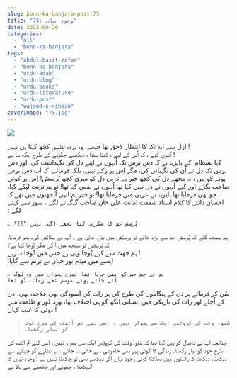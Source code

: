 ```yaml
---
slug: bonn-ka-banjara-post-75
title: "75: وجودِ نہاں"
date: 2023-06-26
categories: 
  - "all"
  - "bonn-ka-banjara"
tags: 
  - "abdul-basit-zafar"
  - "bonn-ka-banjara"
  - "urdu-adab"
  - "urdu-blog"
  - "urdu-books"
  - "urdu-literature"
  - "urdu-post"
  - "wajood-e-nihaan"
coverImage: "75.jpg"
---
```


![](images/75-300x203.jpg)

ازل سے ابد تک کا انتظار لاحق تھا جسے، وہ پردہ نشیں کچھ کہتا ہی نہیں !  
کیوں کہے ، کہ اُس کے لیے ، کہنا سننا ، دیکھنے چھُونے کی طرح ایک سا ہے !  
کہا بسطام ؔ کے بایزیدؔ نے کہ دس برس تک اُنہوں نے اپنے دل کی نگہداشت کی، اور دس برس تک دل نے اُن کی نگہبانی کی، مگر اِس پر رکے نہیں، بلکہ فرمائے، کہ اب دس برس ہونے کو ہیں ، نہ مجھے دل کی کچھ خبر ہے نہ ہی دل کو میری کچھ پُرسش! اِس پر کوئی صاحب بگڑے اور کہے اُنہوں نے دل نہیں کہا تھا اُنہوں نے نفس کہا تھا! تو ہم ترنت لپکے کہا، جو بھی فرمایا تھا بایزیدؔ نے عربی میں فرمایا تھا! تو خیر ہم انہی اُلجھنوں میں تھے کہ احسان دانشؔ کا کلام استاد شفقت اماؔنت علی خان صاحب گنگنانے لگے ، سوز سے کہنے لگے ؛

```
؎ پُرسشِ غم کا شکریہ کیا تجھے آگہی نہیں ؟؟؟؟

```

  
ہم سمجھ گئے کہ پُرسش حد سے بڑھ جائے تو پرستش میں بدل جاتی ہے ۔ آپ نے ستائش کی، پھر فرمایا، کہ پَرستش تو سمجھ میں آ گی مگر پُوجا کیا ہے؟  
ہم جھٹ سے کہے پُوجا وہی ہے جس میں دُوجا نہ رہے !  
ایسے میں میڈؔم نور جہاں نے ترنم سے گایا؛

```
؎ ہم نے جس جس کو بھی چاہا تھا تیرے ہجراں میں وہ لوگ
آتے جاتے ہوئے موسم تھے زمانہ تُو تھا
```

سُن کر فرمائے ہر دن کے ہنگاموں کی طرح کی ہر رات کی آسودگی بھی علاحدہ تھی۔ دن کے اُجلے اور رات کی تاریکی میں انسانی آنکھ کو ہی اختلاف تھا، ورنہ نُور و ظلمت میں دوئی کا عیب کہاں !

> ```
> سُنو، وقت کی کروٹیں ایک سی ہموار نہیں ، اِسی لیے تم آئندہ کی طرح خود کو تیار رکھنا۔ 
> ```

چنانچہ آپ نے داؔنیال کو یہی کہا تھا کہ سُنو، وقت کی کروٹیں ایک سی ہموار نہیں ، اِسی لیے تم آئندہ کی طرح خود کو تیار رکھنا۔ زندگی کا کوئی پہر بھی خاموشی سے خالی نہ جائے ، ہر نظارے کو چپکے سے دیکھنا، دیکھنا کہ راستوں میں بھٹکتا کوئی وجودِ نہاں اگر دیکھے بھی تو چکھتا نہیں ہے ! وجودِ نہاں کا دیکھنا ، چھُونے اور چکھنے سے بالا ہے!
